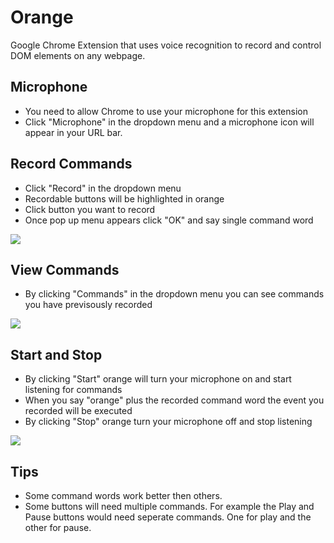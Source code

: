 # Orange
Google Chrome Extension that uses voice recognition to record and control DOM elements on any webpage. 

## Microphone
- You need to allow Chrome to use your microphone for this extension
- Click "Microphone" in the dropdown menu and a microphone icon will appear in your URL bar.

## Record Commands
- Click "Record" in the dropdown menu
- Recordable buttons will be highlighted in orange
- Click button you want to record
- Once pop up menu appears click "OK" and say single command word

![](https://s7.gifyu.com/images/orange-record.gif)

## View Commands
- By clicking "Commands" in the dropdown menu you can see commands you have previsously recorded

![](https://s7.gifyu.com/images/orange-commands.gif)

## Start and Stop
- By clicking "Start" orange will turn your microphone on and start listening for commands
- When you say "orange" plus the recorded command word the event you recorded will be executed
- By clicking "Stop" orange turn your microphone off and stop listening

![](https://s7.gifyu.com/images/orange-start-and-stop9412c2ef4944db04.gif)

## Tips
- Some command words work better then others.
- Some buttons will need multiple commands. For example the Play and Pause buttons would need seperate commands. One for play and the other for pause.
